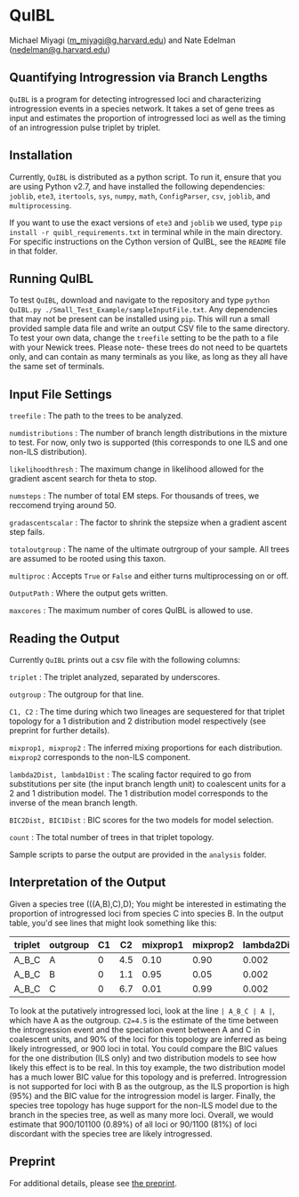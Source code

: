 # QuIBL
Michael Miyagi (m_miyagi@g.harvard.edu) and Nate Edelman (nedelman@g.harvard.edu)

## Quantifying Introgression via Branch Lengths

``QuIBL`` is a program for detecting introgressed loci and characterizing introgression events in a species network. It takes a set of gene trees as input and estimates the proportion of introgressed loci as well as the timing of an introgression pulse triplet by triplet.

## Installation
Currently, ``QuIBL`` is distributed as a python script. To run it, ensure that you are using Python v2.7, and have installed the following dependencies:
``joblib``, ``ete3``, ``itertools``, ``sys``, ``numpy``, ``math``, ``ConfigParser``, ``csv``, ``joblib``, and ``multiprocessing``.

If you want to use the exact versions of ``ete3`` and ``joblib`` we used, type ``pip install -r quibl_requirements.txt`` in terminal while in the main directory. For specific instructions on the Cython version of QuIBL, see the ``README`` file in that folder.

## Running QuIBL
To test ``QuIBL``, download and navigate to the repository and type ``python QuIBL.py ./Small_Test_Example/sampleInputFile.txt``. Any dependencies that may not be present can be installed using ``pip``. This will run a small provided sample data file and write an output CSV file to the same directory. To test your own data, change the ``treefile`` setting to be the path to a file with your Newick trees. Please note- these trees do not need to be quartets only, and can contain as many terminals as you like, as long as they all have the same set of terminals.

## Input File Settings
``treefile`` : The path to the trees to be analyzed.

``numdistributions`` : The number of branch length distributions in the mixture to test. For now, only two is supported (this corresponds to one ILS and one non-ILS distribution).

``likelihoodthresh`` : The maximum change in likelihood allowed for the gradient ascent search for theta to stop.

``numsteps`` : The number of total EM steps. For thousands of trees, we reccomend trying around 50.

``gradascentscalar`` : The factor to shrink the stepsize when a gradient ascent step fails.

``totaloutgroup`` : The name of the ultimate outrgroup of your sample. All trees are assumed to be rooted using this taxon.

``multiproc`` : Accepts ``True`` or ``False`` and either turns multiprocessing on or off.

``OutputPath`` : Where the output gets written.

``maxcores`` : The maximum number of cores QuIBL is allowed to use.

## Reading the Output

Currently ``QuIBL`` prints out a csv file with the following columns:

``triplet`` : The triplet analyzed, separated by underscores.

``outgroup`` : The outgroup for that line.

``C1, C2`` : The time during which two lineages are sequestered for that triplet topology for a 1 distribution and 2 distribution model respectively (see preprint for further details).

``mixprop1, mixprop2`` : The inferred mixing proportions for each distribution. ``mixprop2`` corresponds to the non-ILS component.

``lambda2Dist, lambda1Dist`` : The scaling factor required to go from substitutions per site (the input branch length unit) to coalescent units for a 2 and 1 distribution model. The 1 distribution model corresponds to the inverse of the mean branch length.

``BIC2Dist, BIC1Dist`` : BIC scores for the two models for model selection.

``count`` : The total number of trees in that triplet topology.

Sample scripts to parse the output are provided in the ``analysis`` folder.

## Interpretation of the Output

Given a species tree (((A,B),C),D); You might be interested in estimating the proportion of introgressed loci from species C into species B. In the output table, you'd see lines that might look something like this:

| triplet | outgroup | C1 | C2 | mixprop1 | mixprop2 | lambda2Dist | lambda1Dist | BIC2Dist | BIC1Dist | count|
| --- | --- | --- | --- | --- | --- | --- | --- | --- | --- | --- |
| A_B_C | A | 0 | 4.5 | 0.10 | 0.90 | 0.002 | 0.01| -1999 | -1599 | 1000 |
| A_B_C | B | 0 | 1.1 | 0.95 | 0.05 | 0.002 | 0.01| -199 | -299 | 100 |
| A_B_C | C | 0 | 6.7 | 0.01 | 0.99 | 0.002 | 0.01| -9999 | -1799 | 100000 |

To look at the putatively introgressed loci, look at the line ``| A_B_C | A |``, which have A as the outgroup. ``C2=4.5`` is the estimate of the time between the introgression event and the speciation event between A and C in coalescent units, and 90% of the loci for this topology are inferred as being likely introgressed, or 900 loci in total. You could compare the BIC values for the one distribution (ILS only) and two distribution models to see how likely this effect is to be real. In this toy example, the two distribution model has a much lower BIC value for this topology and is preferred. Introgression is not supported for loci with B as the outgroup, as the ILS proportion is high (95%) and the BIC value for the introgression model is larger. Finally, the species tree topology has huge support for the non-ILS model due to the branch in the species tree, as well as many more loci. Overall, we would estimate that 900/101100 (0.89%) of all loci or 90/1100 (81%) of loci discordant with the species tree are likely introgressed.

## Preprint
For additional details, please see [the preprint](https://www.biorxiv.org/content/10.1101/466292v3).
